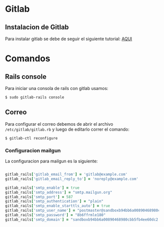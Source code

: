 # Gitlab

## Instalacion de Gitlab 

Para instalar gitlab se debe de seguir el siguiente tutorial: [AQUI](https://linuxconfig.org/how-to-install-gitlab-on-ubuntu-18-04-bionic-beaver)

# Comandos

## Rails console

Para iniciar una consola de rails con gitlab usamos:

```
$ sudo gitlab-rails console
```

## Correo

Para configurar el correo debemos de abrir el archivo `/etc/gitlab/gitlab.rb` y luego de editarlo correr el comando:

```
$ gitlab-ctl reconfigure
```

### Configuracion mailgun

La configuracion para mailgun es la siguiente:

 ```ruby
 
gitlab_rails['gitlab_email_from'] = 'gitlab@example.com'
gitlab_rails['gitlab_email_reply_to'] = 'noreply@example.com'

gitlab_rails['smtp_enable'] = true
gitlab_rails['smtp_address'] = "smtp.mailgun.org"
gitlab_rails['smtp_port'] = 587
gitlab_rails['smtp_authentication'] = "plain"
gitlab_rails['smtp_enable_starttls_auto'] = true
gitlab_rails['smtp_user_name'] = "postmaster@sandboxb94bb6a00890468980cbb5fb4ee60dc2.mailgun.org"
gitlab_rails['smtp_password'] = "8b6ffrmle180"
gitlab_rails['smtp_domain'] = "sandboxb94bb6a00890468980cbb5fb4ee60dc2.mailgun.org"
 
 ```


